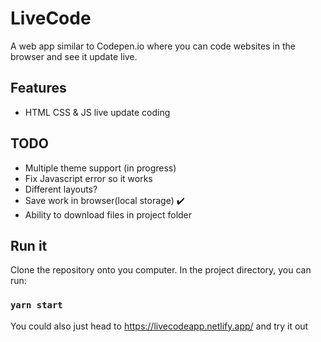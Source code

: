 # LiveCode

A web app similar to Codepen.io where you can code websites in the browser and see it update live.

## Features
- HTML CSS & JS live update coding

## TODO
- Multiple theme support (in progress)
- Fix Javascript error so it works
- Different layouts? 
- Save work in browser(local storage) ✔️
- Ability to download files in project folder

## Run it

Clone the repository onto you computer. In the project directory, you can run:

### `yarn start`

You could also just head to https://livecodeapp.netlify.app/ and try it out



